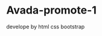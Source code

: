 # Avada-promote-1
develope by html css bootstrap

<a href="https://iliyapourhossein-web.github.io/Avada-promote-1/"></a>
